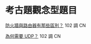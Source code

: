 # 考古題觀念型題目

[防火牆與路由器有那些區別？](https://goo.gl/IPNb7D) 102 調 CN

[為何需要 UDP？](https://goo.gl/j5SwNz) 102 調 CN